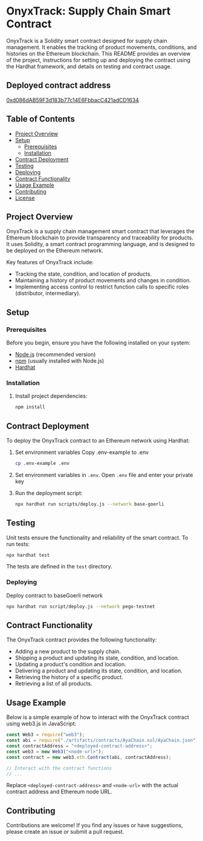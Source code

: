 # OnyxTrack: Supply Chain Smart Contract

OnyxTrack is a Solidity smart contract designed for supply chain management. It enables the tracking of product movements, conditions, and histories on the Ethereum blockchain. This README provides an overview of the project, instructions for setting up and deploying the contract using the Hardhat framework, and details on testing and contract usage.

## Deployed contract address

[0xd086dAB59F3d183b77c14E6FbbacC421adCD1634](https://scan.pegotest.net/address/0xd086dAB59F3d183b77c14E6FbbacC421adCD1634/)

## Table of Contents

- [Project Overview](#project-overview)
- [Setup](#setup)
  - [Prerequisites](#prerequisites)
  - [Installation](#installation)
- [Contract Deployment](#contract-deployment)
- [Testing](#testing)
- [Deploying](#deploying)
- [Contract Functionality](#contract-functionality)
- [Usage Example](#usage-example)
- [Contributing](#contributing)
- [License](#license)

## Project Overview

OnyxTrack is a supply chain management smart contract that leverages the Ethereum blockchain to provide transparency and traceability for products. It uses Solidity, a smart contract programming language, and is designed to be deployed on the Ethereum network.

Key features of OnyxTrack include:

- Tracking the state, condition, and location of products.
- Maintaining a history of product movements and changes in condition.
- Implementing access control to restrict function calls to specific roles (distributor, intermediary).

## Setup

### Prerequisites

Before you begin, ensure you have the following installed on your system:

- [Node.js](https://nodejs.org/) (recommended version)
- [npm](https://www.npmjs.com/) (usually installed with Node.js)
- [Hardhat](https://hardhat.org/)

### Installation

1. Install project dependencies:

   ```bash
   npm install
   ```

## Contract Deployment

To deploy the OnyxTrack contract to an Ethereum network using Hardhat:

1. Set environment variables
   Copy .env-example to .env
   ```bash
   cp .env-example .env
   ```
2. Set environment variables in `.env`.
   Open `.env` file and enter your private key
3. Run the deployment script:

   ```bash
   npx hardhat run scripts/deploy.js --network base-goerli
   ```

## Testing

Unit tests ensure the functionality and reliability of the smart contract. To run tests:

```bash
npx hardhat test
```

The tests are defined in the `test` directory.

### Deploying

Deploy contract to baseGoerli network

```bash
npx hardhat run script/deploy.js --network pego-testnet
```

## Contract Functionality

The OnyxTrack contract provides the following functionality:

- Adding a new product to the supply chain.
- Shipping a product and updating its state, condition, and location.
- Updating a product's condition and location.
- Delivering a product and updating its state, condition, and location.
- Retrieving the history of a specific product.
- Retrieving a list of all products.

## Usage Example

Below is a simple example of how to interact with the OnyxTrack contract using web3.js in JavaScript:

```javascript
const Web3 = require("web3");
const abi = require("./artifacts/contracts/AyaChain.sol/AyaChain.json").abi;
const contractAddress = "<deployed-contract-address>";
const web3 = new Web3("<node-url>");
const contract = new web3.eth.Contract(abi, contractAddress);

// Interact with the contract functions
// ...
```

Replace `<deployed-contract-address>` and `<node-url>` with the actual contract address and Ethereum node URL.

## Contributing

Contributions are welcome! If you find any issues or have suggestions, please create an issue or submit a pull request.
